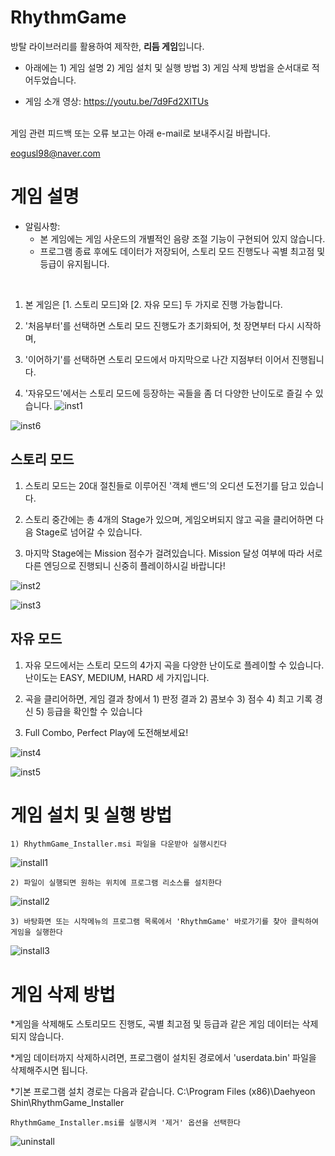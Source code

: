 # RhythmGame

방탈 라이브러리를 활용하여 제작한, **리듬 게임**입니다.

- 아래에는 1) 게임 설명 2) 게임 설치 및 실행 방법 3) 게임 삭제 방법을 순서대로 적어두었습니다.

- 게임 소개 영상: https://youtu.be/7d9Fd2XITUs

<br>
게임 관련 피드백 또는 오류 보고는 아래 e-mail로 보내주시길 바랍니다.

eogusl98@naver.com

# 게임 설명

- 알림사항:
    - 본 게임에는 게임 사운드의 개별적인 음량 조절 기능이 구현되어 있지 않습니다.
    - 프로그램 종료 후에도 데이터가 저장되어, 스토리 모드 진행도나 곡별 최고점 및 등급이 유지됩니다.
<br>

1) 본 게임은 [1. 스토리 모드]와 [2. 자유 모드] 두 가지로 진행 가능합니다.

2) '처음부터'를 선택하면 스토리 모드 진행도가 초기화되어, 첫 장면부터 다시 시작하며,

3) '이어하기'를 선택하면 스토리 모드에서 마지막으로 나간 지점부터 이어서 진행됩니다.

4) '자유모드'에서는 스토리 모드에 등장하는 곡들을 좀 더 다양한 난이도로 즐길 수 있습니다.
![inst1](https://user-images.githubusercontent.com/77092257/143666881-2e6e1e08-7a8a-47a2-80e5-66829aadbf39.png)

![inst6](https://user-images.githubusercontent.com/77092257/144955955-2f2dda39-a56c-45f1-b92e-4261d9fbb4d3.png)


## 스토리 모드
1) 스토리 모드는 20대 절친들로 이루어진 '객체 밴드'의 오디션 도전기를 담고 있습니다.

2) 스토리 중간에는 총 4개의 Stage가 있으며, 게임오버되지 않고 곡을 클리어하면 다음 Stage로 넘어갈 수 있습니다.

3) 마지막 Stage에는 Mission 점수가 걸려있습니다. Mission 달성 여부에 따라 서로 다른 엔딩으로 진행되니 신중히 플레이하시길 바랍니다!

![inst2](https://user-images.githubusercontent.com/77092257/143667028-4eb41658-a04f-43c3-a580-b4ea97f26ef4.png)

![inst3](https://user-images.githubusercontent.com/77092257/143667128-e4159bfb-6a8c-4c1f-a921-9a88c6957540.png)

## 자유 모드
1) 자유 모드에서는 스토리 모드의 4가지 곡을 다양한 난이도로 플레이할 수 있습니다. 난이도는 EASY, MEDIUM, HARD 세 가지입니다.

2) 곡을 클리어하면, 게임 결과 창에서 1) 판정 결과 2) 콤보수 3) 점수 4) 최고 기록 경신 5) 등급을 확인할 수 있습니다

3) Full Combo, Perfect Play에 도전해보세요!

![inst4](https://user-images.githubusercontent.com/77092257/143732034-94b8b53b-f5e8-4ae7-9dca-681ec35762fe.png)

![inst5](https://user-images.githubusercontent.com/77092257/143732054-b8e88ff7-d9c1-4f9f-90cf-1063e1960fd8.png)



# 게임 설치 및 실행 방법

    1) RhythmGame_Installer.msi 파일을 다운받아 실행시킨다
![install1](https://user-images.githubusercontent.com/77092257/143666189-c8c5039a-77f9-41a1-822e-215841dc6605.png)
    
    2) 파일이 실행되면 원하는 위치에 프로그램 리소스를 설치한다
![install2](https://user-images.githubusercontent.com/77092257/143666226-0310652f-30f9-4c85-9fcf-0b1137233f4e.png)
    
    3) 바탕화면 또는 시작메뉴의 프로그램 목록에서 'RhythmGame' 바로가기를 찾아 클릭하여 게임을 실행한다
![install3](https://user-images.githubusercontent.com/77092257/143666325-b55b4b02-0bc6-462a-8fc2-d8d098a1350c.png)

# 게임 삭제 방법
*게임을 삭제해도 스토리모드 진행도, 곡별 최고점 및 등급과 같은 게임 데이터는 삭제되지 않습니다.

*게임 데이터까지 삭제하시려면, 프로그램이 설치된 경로에서 'userdata.bin' 파일을 삭제해주시면 됩니다.

*기본 프로그램 설치 경로는 다음과 같습니다. C:\Program Files (x86)\Daehyeon Shin\RhythmGame_Installer

    RhythmGame_Installer.msi를 실행시켜 '제거' 옵션을 선택한다
![uninstall](https://user-images.githubusercontent.com/77092257/143666362-5b055c75-df58-4734-b91a-a7caca2cb65b.png)
    

